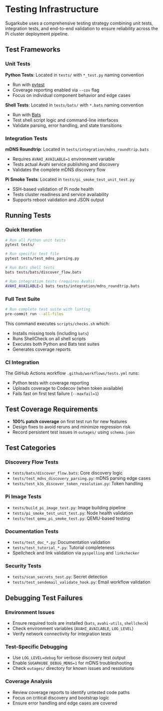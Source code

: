 # Testing Infrastructure

Sugarkube uses a comprehensive testing strategy combining unit tests, integration tests, and end-to-end validation to ensure reliability across the Pi cluster deployment pipeline.

## Test Frameworks

### Unit Tests

**Python Tests**: Located in `tests/` with `*_test.py` naming convention
- Run with [pytest](https://docs.pytest.org/en/stable/)
- Coverage reporting enabled via `--cov` flag
- Focus on individual component behavior and edge cases

**Shell Tests**: Located in `tests/bats/` with `*.bats` naming convention
- Run with [Bats](https://bats-core.readthedocs.io/)
- Test shell script logic and command-line interfaces
- Validate parsing, error handling, and state transitions

### Integration Tests

**mDNS Roundtrip**: Located in `tests/integration/mdns_roundtrip.bats`
- Requires `AVAHI_AVAILABLE=1` environment variable
- Tests actual Avahi service publishing and discovery
- Validates the complete mDNS discovery flow

**Pi Smoke Tests**: Located in `tests/pi_smoke_test_unit_test.py`
- SSH-based validation of Pi node health
- Tests cluster readiness and service availability
- Supports reboot validation and JSON output

## Running Tests

### Quick Iteration

```bash
# Run all Python unit tests
pytest tests/

# Run specific test file
pytest tests/test_mdns_parsing.py

# Run Bats shell tests
bats tests/bats/discover_flow.bats

# Run integration tests (requires Avahi)
AVAHI_AVAILABLE=1 bats tests/integration/mdns_roundtrip.bats
```

### Full Test Suite

```bash
# Run complete test suite with linting
pre-commit run --all-files
```

This command executes `scripts/checks.sh` which:
- Installs missing tools (including `bats`)
- Runs ShellCheck on all shell scripts
- Executes both Python and Bats test suites
- Generates coverage reports

### CI Integration

The GitHub Actions workflow `.github/workflows/tests.yml` runs:
- Python tests with coverage reporting
- Uploads coverage to Codecov (when token available)
- Fails fast on first test failure (`--maxfail=1`)

## Test Coverage Requirements

- **100% patch coverage** on first test run for new features
- Design fixes to avoid reruns and minimize regression risk
- Record persistent test issues in `outages/` using `schema.json`

## Test Categories

### Discovery Flow Tests
- `tests/bats/discover_flow.bats`: Core discovery logic
- `tests/test_mdns_discovery_parsing.py`: mDNS parsing edge cases
- `tests/test_k3s_discover_token_resolution.py`: Token handling

### Pi Image Tests
- `tests/build_pi_image_test.py`: Image building pipeline
- `tests/pi_smoke_test_unit_test.py`: Node health validation
- `tests/test_qemu_pi_smoke_test.py`: QEMU-based testing

### Documentation Tests
- `tests/test_doc_*.py`: Documentation validation
- `tests/test_tutorial_*.py`: Tutorial completeness
- Spellcheck and link validation via `pyspelling` and `linkchecker`

### Security Tests
- `tests/scan_secrets_test.py`: Secret detection
- `tests/test_sendemail_validate_hook.py`: Email workflow validation

## Debugging Test Failures

### Environment Issues
- Ensure required tools are installed (`bats`, `avahi-utils`, `shellcheck`)
- Check environment variables (`AVAHI_AVAILABLE`, `LOG_LEVEL`)
- Verify network connectivity for integration tests

### Test-Specific Debugging
- Use `LOG_LEVEL=debug` for verbose discovery test output
- Enable `SUGARKUBE_DEBUG_MDNS=1` for mDNS troubleshooting
- Check `outages/` directory for known issues and resolutions

### Coverage Analysis
- Review coverage reports to identify untested code paths
- Focus on critical discovery and bootstrap logic
- Ensure error handling and edge cases are covered

